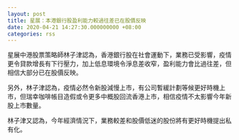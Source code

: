 ```yaml
---
layout: post
title: 星展：本港銀行股盈利能力較過往差已在股價反映
date: 2020-04-21 14:27:30.000000000 +08:00
categories: rss
---
```


星展中港股票策略師林子津認為，香港銀行股在社會運動下，業務已受影響，疫情更令貸款增長有下行壓力，加上低息環境令淨息差收窄，盈利能力會比過往差，但相信大部分已在股價反映。

另外，林子津認為，疫情必然令新股減慢上市，有公司暫緩計劃等候更好時機上市，但瑞幸咖啡帳目造假或令更多中概股回流香港上市，相信疫情不太影響今年新股上市數量。

林子津又認為，今年經濟情況下，業務較差和股價低迷的股份將有更好時機提出私有化。
